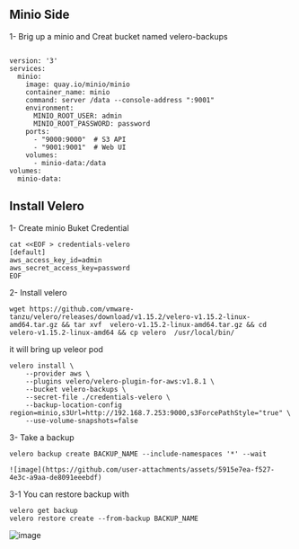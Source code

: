 ## Minio Side 
1- Brig up a minio and Creat bucket named velero-backups
```

version: '3'
services:
  minio:
    image: quay.io/minio/minio
    container_name: minio
    command: server /data --console-address ":9001"
    environment:
      MINIO_ROOT_USER: admin
      MINIO_ROOT_PASSWORD: password
    ports:
      - "9000:9000"  # S3 API
      - "9001:9001"  # Web UI
    volumes:
      - minio-data:/data
volumes:
  minio-data:
```
## Install Velero 
1- Create minio Buket Credential 
```
cat <<EOF > credentials-velero
[default]
aws_access_key_id=admin
aws_secret_access_key=password
EOF
```
2- Install velero  
```
wget https://github.com/vmware-tanzu/velero/releases/download/v1.15.2/velero-v1.15.2-linux-amd64.tar.gz && tar xvf  velero-v1.15.2-linux-amd64.tar.gz && cd velero-v1.15.2-linux-amd64 && cp velero  /usr/local/bin/
```
it will bring up veleor pod 
```
velero install \
    --provider aws \
    --plugins velero/velero-plugin-for-aws:v1.8.1 \
    --bucket velero-backups \
    --secret-file ./credentials-velero \
    --backup-location-config region=minio,s3Url=http://192.168.7.253:9000,s3ForcePathStyle="true" \
    --use-volume-snapshots=false 

```

3- Take a backup
```
velero backup create BACKUP_NAME --include-namespaces '*' --wait

![image](https://github.com/user-attachments/assets/5915e7ea-f527-4e3c-a9aa-de8091eeebdf)

```
3-1 You can restore backup with 
```
velero get backup 
velero restore create --from-backup BACKUP_NAME
```
![image](https://github.com/user-attachments/assets/ec243d9a-51db-4376-9870-8bf8d34af7bb)




